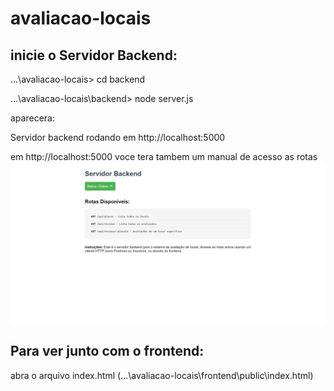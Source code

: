 ﻿# avaliacao-locais

## inicie o Servidor Backend:

...\avaliacao-locais> cd backend

...\avaliacao-locais\backend> node server.js

aparecera:

Servidor backend rodando em http://localhost:5000

em http://localhost:5000 voce tera tambem um manual de acesso as rotas
![](telaBack.png)  

## Para ver junto com o frontend:

abra o arquivo index.html
(...\avaliacao-locais\frontend\public\index.html)
